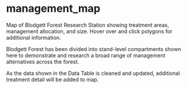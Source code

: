 # management_map

Map of Blodgett Forest Research Station showing treatment areas, management allocation, and size. Hover over and click polygons for additional information.

Blodgett Forest has been divided into stand-level compartments shown here to demonstrate and research a broad range of management alternatives across the forest.

As the data shown in the Data Table is cleaned and updated, additional treatment detail will be added to map.
